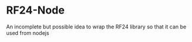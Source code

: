 RF24-Node
=========
An incomplete but possible idea to wrap the RF24 library so that it can be used from nodejs
